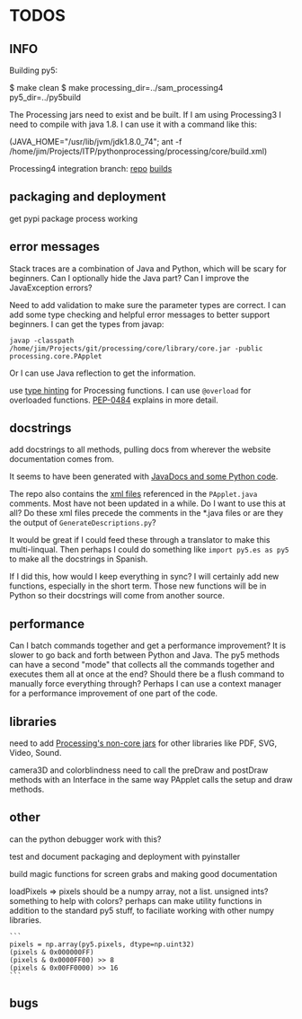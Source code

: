 TODOS
=====

INFO
----

Building py5:

$ make clean
$ make processing_dir=../sam_processing4 py5_dir=../py5build

The Processing jars need to exist and be built. If I am using Processing3 I need to compile with java 1.8. I can use it with a command like this:

(JAVA_HOME="/usr/lib/jvm/jdk1.8.0_74"; ant -f /home/jim/Projects/ITP/pythonprocessing/processing/core/build.xml)

Processing4 integration branch:
[repo](https://github.com/sampottinger/processing4)
[builds](https://www.datadrivenempathy.com/processing)

packaging and deployment
------------------------

get pypi package process working

error messages
--------------

Stack traces are a combination of Java and Python, which will be scary for beginners. Can I optionally hide the Java part? Can I improve the JavaException errors?

Need to add validation to make sure the parameter types are correct. I can add some type checking and helpful error messages to better support beginners. I can get the types from javap:

`javap -classpath /home/jim/Projects/git/processing/core/library/core.jar -public processing.core.PApplet`

Or I can use Java reflection to get the information.

use [type hinting](https://docs.python.org/3/library/typing.html) for Processing functions. I can use `@overload` for overloaded functions. [PEP-0484](https://www.python.org/dev/peps/pep-0484/) explains in more detail.

docstrings
----------

add docstrings to all methods, pulling docs from wherever the website documentation comes from.

It seems to have been generated with [JavaDocs and some Python code](https://github.com/processing/processing-docs/tree/master/java_generate).

The repo also contains the [xml files](https://github.com/processing/processing-docs/tree/master/content/api_en) referenced in the `PApplet.java` comments. Most have not been updated in a while. Do I want to use this at all? Do these xml files precede the comments in the *.java files or are they the output of `GenerateDescriptions.py`?

It would be great if I could feed these through a translator to make this multi-linqual. Then perhaps I could do something like `import py5.es as py5` to make all the docstrings in Spanish.

If I did this, how would I keep everything in sync? I will certainly add new functions, especially in the short term. Those new functions will be in Python so their docstrings will come from another source.

performance
-----------

Can I batch commands together and get a performance improvement? It is slower to go back and forth between Python and Java. The py5 methods can have a second "mode" that collects all the commands together and executes them all at once at the end? Should there be a flush command to manually force everything through? Perhaps I can use a context manager for a performance improvement of one part of the code.

libraries
---------

need to add [Processing's non-core jars](https://processing.org/reference/libraries/) for other libraries like PDF, SVG, Video, Sound.

camera3D and colorblindness need to call the preDraw and postDraw methods with an Interface in the same way PApplet calls the setup and draw methods.

other
-----

can the python debugger work with this?

test and document packaging and deployment with pyinstaller

build magic functions for screen grabs and making good documentation

loadPixels => pixels should be a numpy array, not a list. unsigned ints? something to help with colors? perhaps can make utility functions in addition to the standard py5 stuff, to faciliate working with other numpy libraries.

    ```
    pixels = np.array(py5.pixels, dtype=np.uint32)
    (pixels & 0x000000FF)
    (pixels & 0x0000FF00) >> 8
    (pixels & 0x00FF0000) >> 16
    ```

bugs
----
